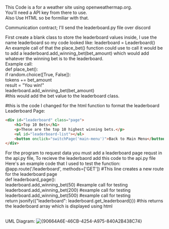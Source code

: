 This Code is a for a weather site using openweathermap.org. <br>
You'll need a API key from there to use. <br>
Also Use HTML so be formiliar with that. <br>

Communication contract; I'll send the leaderboard.py file over discord<br>

First create a blank class to store the leaderboard values inside, I use the name leaderboard so my code looked like: leaderboard = Leaderboard() <br>
An example call of that the place_bet() function could use to call it would be to add a leaderboard.add_winning_bet(bet_amount) which would add whatever the winning bet is to the leaderboard. <br>
Example call: <br>
def place_bet():<br>
    if random.choice([True, False]):<br>
        tokens += bet_amount<br>
        result = "You win!"<br>
        leaderboard.add_winning_bet(bet_amount)<br>
#this would add the bet value to the leaderboard class.<br>
        
#this is the code I changed for the html function to format the leaderboard<br>
Leaderboard Page:<br>
```html
<div id="leaderboard" class="page">
    <h1>Top 10 Bets</h1>
    <p>These are the top 10 highest winning bets.</p>
    <ul id="leaderboard-list"></ul>
    <button onclick="switchPage('main-menu')">Back to Main Menu</button>
</div>
```

For the program to request data you must add a leaderboard page requst in the api.py file,
To recieve the leaderbaord add this code to the api.py file<br>
Here's an example code that I used to test the function:<br>
@app.route('/leaderboard', methods=['GET']) #This line creates a new route for the leaderboard page<br>
def leaderboard_page():<br>
    leaderboard.add_winning_bet(50) #example call for testing<br>
    leaderboard.add_winning_bet(200) #example call for testing<br>
    leaderboard.add_winning_bet(500) #example call for testing<br>
    return jsonify({"leaderboard": leaderboard.get_leaderboard()}) #this returns the leaderboard array which is displayed using html<br><br>

UML Diagram:
![{90664A6E-46CB-4254-A975-840A2B438C74}](https://github.com/user-attachments/assets/0cf383a8-93b9-43f3-953a-955435798add)
